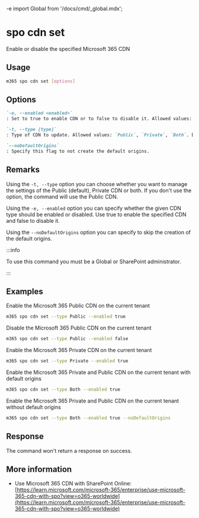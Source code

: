 -e <!-- DISCLAIMER: All secrets, passwords, and sensitive values in this document are examples only and not real credentials. -->
import Global from '/docs/cmd/_global.mdx';

# spo cdn set

Enable or disable the specified Microsoft 365 CDN

## Usage

```sh
m365 spo cdn set [options]
```

## Options

```md definition-list
`-e, --enabled <enabled>`
: Set to true to enable CDN or to false to disable it. Allowed values: `true`, `false`.

`-t, --type [type]`
: Type of CDN to update. Allowed values: `Public`, `Private`, `Both`. Defaults to `Public`.

`--noDefaultOrigins`
: Specify this flag to not create the default origins.
```

<Global />

## Remarks

Using the `-t, --type` option you can choose whether you want to manage the settings of the Public (default), Private CDN or both. If you don't use the option, the command will use the Public CDN.

Using the `-e, --enabled` option you can specify whether the given CDN type should be enabled or disabled. Use true to enable the specified CDN and false to disable it.

Using the `--noDefaultOrigins` option you can specify to skip the creation of the default origins.

:::info

To use this command you must be a Global or SharePoint administrator.

:::

## Examples

Enable the Microsoft 365 Public CDN on the current tenant

```sh
m365 spo cdn set --type Public --enabled true
```

Disable the Microsoft 365 Public CDN on the current tenant

```sh
m365 spo cdn set --type Public --enabled false
```

Enable the Microsoft 365 Private CDN on the current tenant

```sh
m365 spo cdn set --type Private --enabled true
```

Enable the Microsoft 365 Private and Public CDN on the current tenant with default origins

```sh
m365 spo cdn set --type Both --enabled true
```

Enable the Microsoft 365 Private and Public CDN on the current tenant without default origins

```sh
m365 spo cdn set --type Both --enabled true --noDefaultOrigins
```

## Response

The command won't return a response on success.

## More information

- Use Microsoft 365 CDN with SharePoint Online: [https://learn.microsoft.com/microsoft-365/enterprise/use-microsoft-365-cdn-with-spo?view=o365-worldwide](https://learn.microsoft.com/microsoft-365/enterprise/use-microsoft-365-cdn-with-spo?view=o365-worldwide)
